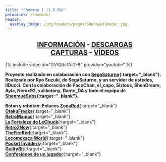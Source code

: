 ```yaml
---
title: "Shenmue I (1.0.5b)"
permalink: /shenmue/
header:
  overlay_image: /img/headers/pages/Shenmue1Header.jpg
---
```

<h2 style="text-align: center;"><strong><a href="/shenmue/informacion/">INFORMACIÓN</a> - <a href="/shenmue/descargar/">DESCARGAS</a><br>  
<a href="/shenmue/capturas/">CAPTURAS</a> - <a href="/shenmue/videos/">VÍDEOS</a></strong></h2>

{% include video id="GVlQRcCcG-8" provider="youtube" %}

**Proyecto realizado en colaboración con [SegaSaturno](http://www.segasaturno.com){:target="_blank"}.**  
**Realizado por Ryo Suzuki, de SegaSaturno, y un servidor de ustedes, IlDucci. Con la colaboración 
de PacoChan, el_capo, Sizious, ShenDream, Ayla, Nerox92, xulikotony, Dante_DA y todo el equipo de 
[ShenmueSubs](http://shenmuesubs.sourceforge.net/){:target="_blank"}.**

**Botan y rebotan: Enlaces**
[**ZonaRed**](http://www.zonared.com/noticias/fans-shenmue-traducido-castellano-titulo-sega/){:target="_blank"}  
[**OtakuFreaks**](http://www.otakufreaks.com/traduccion-de-shenmue-al-espanol){:target="_blank"}  
[**RetroManiac**](http://retromaniacmagazine.blogspot.com.es/2012/06/la-nueva-traduccion-al-espanol-de.html){:target="_blank"}  
[**La Fortaleza de LeChuck**](http://www.lafortalezadelechuck.com/2012/06/shenmue-traducido-al-espanol.html){:target="_blank"}  
[**Retro2Now**](http://retro2now.blogspot.com.es/2012/06/nueva-traduccion-de-shenmue-al.html){:target="_blank"}  
[**TheFireRed**](http://www.alejandro-ace-translator.es/2012/06/shenmue-i-en-espanol-ya-disponible/){:target="_blank"}  
[**Locomoxsca World**](http://locomosxca-world.blogspot.com.es/2012/06/ya-tenemos-el-shenmue-en-castellano.html){:target="_blank"}  
[**Pocket Invaders**](http://www.pocketinvaders.com/noticias/3062/iiducci-publica-el-parche-de-traduccion-de-shenmue-al-castellano.html){:target="_blank"}  
[**GuiltyBit**](http://www.guiltybit.com/articulos/shenmue-tras-12-anos-habla-castellano/){:target="_blank"}  
[**Confesiones de un jugador**](http://www.confesionesdeunjugador.es/index.php?topic=1955.0){:target="_blank"}
